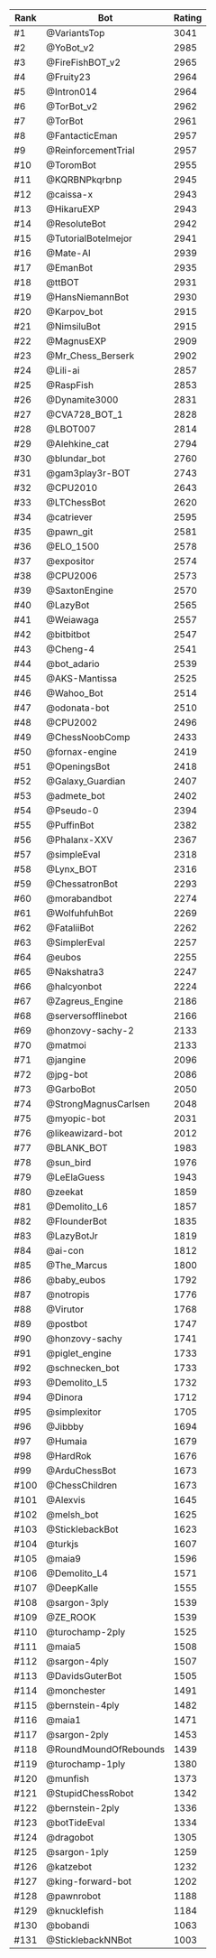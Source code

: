 Rank|Bot|Rating
---|---|---
#1|@VariantsTop|3041
#2|@YoBot_v2|2985
#3|@FireFishBOT_v2|2965
#4|@Fruity23|2964
#5|@Intron014|2964
#6|@TorBot_v2|2962
#7|@TorBot|2961
#8|@FantacticEman|2957
#9|@ReinforcementTrial|2957
#10|@ToromBot|2955
#11|@KQRBNPkqrbnp|2945
#12|@caissa-x|2943
#13|@HikaruEXP|2943
#14|@ResoluteBot|2942
#15|@TutorialBotelmejor|2941
#16|@Mate-AI|2939
#17|@EmanBot|2935
#18|@ttBOT|2931
#19|@HansNiemannBot|2930
#20|@Karpov_bot|2915
#21|@NimsiluBot|2915
#22|@MagnusEXP|2909
#23|@Mr_Chess_Berserk|2902
#24|@Lili-ai|2857
#25|@RaspFish|2853
#26|@Dynamite3000|2831
#27|@CVA728_BOT_1|2828
#28|@LBOT007|2814
#29|@Alehkine_cat|2794
#30|@blundar_bot|2760
#31|@gam3play3r-BOT|2743
#32|@CPU2010|2643
#33|@LTChessBot|2620
#34|@catriever|2595
#35|@pawn_git|2581
#36|@ELO_1500|2578
#37|@expositor|2574
#38|@CPU2006|2573
#39|@SaxtonEngine|2570
#40|@LazyBot|2565
#41|@Weiawaga|2557
#42|@bitbitbot|2547
#43|@Cheng-4|2541
#44|@bot_adario|2539
#45|@AKS-Mantissa|2525
#46|@Wahoo_Bot|2514
#47|@odonata-bot|2510
#48|@CPU2002|2496
#49|@ChessNoobComp|2433
#50|@fornax-engine|2419
#51|@OpeningsBot|2418
#52|@Galaxy_Guardian|2407
#53|@admete_bot|2402
#54|@Pseudo-0|2394
#55|@PuffinBot|2382
#56|@Phalanx-XXV|2367
#57|@simpleEval|2318
#58|@Lynx_BOT|2316
#59|@ChessatronBot|2293
#60|@morabandbot|2274
#61|@WolfuhfuhBot|2269
#62|@FataliiBot|2262
#63|@SimplerEval|2257
#64|@eubos|2255
#65|@Nakshatra3|2247
#66|@halcyonbot|2224
#67|@Zagreus_Engine|2186
#68|@serversofflinebot|2166
#69|@honzovy-sachy-2|2133
#70|@matmoi|2133
#71|@jangine|2096
#72|@jpg-bot|2086
#73|@GarboBot|2050
#74|@StrongMagnusCarlsen|2048
#75|@myopic-bot|2031
#76|@likeawizard-bot|2012
#77|@BLANK_BOT|1983
#78|@sun_bird|1976
#79|@LeElaGuess|1943
#80|@zeekat|1859
#81|@Demolito_L6|1857
#82|@FlounderBot|1835
#83|@LazyBotJr|1819
#84|@ai-con|1812
#85|@The_Marcus|1800
#86|@baby_eubos|1792
#87|@notropis|1776
#88|@Virutor|1768
#89|@postbot|1747
#90|@honzovy-sachy|1741
#91|@piglet_engine|1733
#92|@schnecken_bot|1733
#93|@Demolito_L5|1732
#94|@Dinora|1712
#95|@simplexitor|1705
#96|@Jibbby|1694
#97|@Humaia|1679
#98|@HardRok|1676
#99|@ArduChessBot|1673
#100|@ChessChildren|1673
#101|@Alexvis|1645
#102|@melsh_bot|1625
#103|@SticklebackBot|1623
#104|@turkjs|1607
#105|@maia9|1596
#106|@Demolito_L4|1571
#107|@DeepKalle|1555
#108|@sargon-3ply|1539
#109|@ZE_ROOK|1539
#110|@turochamp-2ply|1525
#111|@maia5|1508
#112|@sargon-4ply|1507
#113|@DavidsGuterBot|1505
#114|@monchester|1491
#115|@bernstein-4ply|1482
#116|@maia1|1471
#117|@sargon-2ply|1453
#118|@RoundMoundOfRebounds|1439
#119|@turochamp-1ply|1380
#120|@munfish|1373
#121|@StupidChessRobot|1342
#122|@bernstein-2ply|1336
#123|@botTideEval|1334
#124|@dragobot|1305
#125|@sargon-1ply|1259
#126|@katzebot|1232
#127|@king-forward-bot|1202
#128|@pawnrobot|1188
#129|@knucklefish|1184
#130|@bobandi|1063
#131|@SticklebackNNBot|1003
